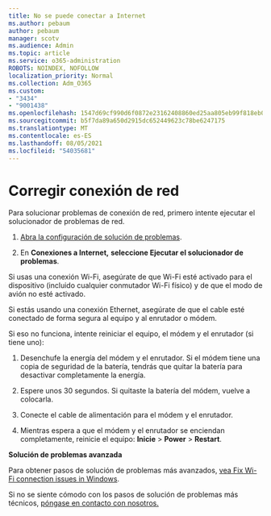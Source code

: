 ```yaml
---
title: No se puede conectar a Internet
ms.author: pebaum
author: pebaum
manager: scotv
ms.audience: Admin
ms.topic: article
ms.service: o365-administration
ROBOTS: NOINDEX, NOFOLLOW
localization_priority: Normal
ms.collection: Adm_O365
ms.custom:
- "3434"
- "9001438"
ms.openlocfilehash: 1547d69cf990d6f0872e23162408860ed25aa805eb99f818eb079d0f7e04ce35
ms.sourcegitcommit: b5f7da89a650d2915dc652449623c78be6247175
ms.translationtype: MT
ms.contentlocale: es-ES
ms.lasthandoff: 08/05/2021
ms.locfileid: "54035681"
---
```

# <a name="fix-network-connection"></a>Corregir conexión de red

Para solucionar problemas de conexión de red, primero intente ejecutar el solucionador de problemas de red. 

1. [Abra la configuración de solución de problemas](ms-settings:troubleshoot).

2. En **Conexiones a Internet,** **seleccione Ejecutar el solucionador de problemas**.

Si usas una conexión Wi-Fi, asegúrate de que Wi-Fi esté activado para el dispositivo (incluido cualquier conmutador Wi-Fi físico) y de que el modo de avión no esté activado.

Si estás usando una conexión Ethernet, asegúrate de que el cable esté conectado de forma segura al equipo y al enrutador o módem.

Si eso no funciona, intente reiniciar el equipo, el módem y el enrutador (si tiene uno):

1. Desenchufe la energía del módem y el enrutador. Si el módem tiene una copia de seguridad de la batería, tendrás que quitar la batería para desactivar completamente la energía.

2. Espere unos 30 segundos. Si quitaste la batería del módem, vuelve a colocarla.

3. Conecte el cable de alimentación para el módem y el enrutador.

4. Mientras espera a que el módem y el enrutador se enciendan completamente, reinicie el equipo: **Inicie**  >  **Power**  >  **Restart**.

**Solución de problemas avanzada**

Para obtener pasos de solución de problemas más avanzados, [vea Fix Wi-Fi connection issues in Windows](https://support.microsoft.com/help/10741?ocid=SMC10741%2F). 

Si no se siente cómodo con los pasos de solución de problemas más técnicos, [póngase en contacto con nosotros.](https://support.microsoft.com/contactus)
